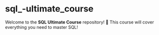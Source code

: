 # sql_-ultimate_course
Welcome to the **SQL Ultimate Course** repository! 🚀   This course will cover everything you need to master SQL!
